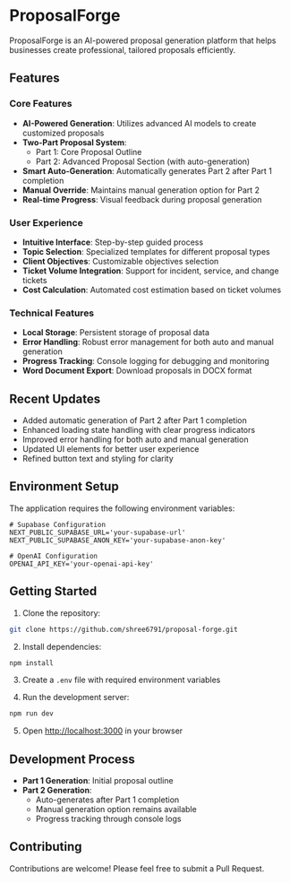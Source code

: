 # ProposalForge

ProposalForge is an AI-powered proposal generation platform that helps businesses create professional, tailored proposals efficiently.

## Features

### Core Features
- **AI-Powered Generation**: Utilizes advanced AI models to create customized proposals
- **Two-Part Proposal System**:
  - Part 1: Core Proposal Outline
  - Part 2: Advanced Proposal Section (with auto-generation)
- **Smart Auto-Generation**: Automatically generates Part 2 after Part 1 completion
- **Manual Override**: Maintains manual generation option for Part 2
- **Real-time Progress**: Visual feedback during proposal generation

### User Experience
- **Intuitive Interface**: Step-by-step guided process
- **Topic Selection**: Specialized templates for different proposal types
- **Client Objectives**: Customizable objectives selection
- **Ticket Volume Integration**: Support for incident, service, and change tickets
- **Cost Calculation**: Automated cost estimation based on ticket volumes

### Technical Features
- **Local Storage**: Persistent storage of proposal data
- **Error Handling**: Robust error management for both auto and manual generation
- **Progress Tracking**: Console logging for debugging and monitoring
- **Word Document Export**: Download proposals in DOCX format

## Recent Updates
- Added automatic generation of Part 2 after Part 1 completion
- Enhanced loading state handling with clear progress indicators
- Improved error handling for both auto and manual generation
- Updated UI elements for better user experience
- Refined button text and styling for clarity

## Environment Setup
The application requires the following environment variables:

```env
# Supabase Configuration
NEXT_PUBLIC_SUPABASE_URL='your-supabase-url'
NEXT_PUBLIC_SUPABASE_ANON_KEY='your-supabase-anon-key'

# OpenAI Configuration
OPENAI_API_KEY='your-openai-api-key'
```

## Getting Started

1. Clone the repository:
```bash
git clone https://github.com/shree6791/proposal-forge.git
```

2. Install dependencies:
```bash
npm install
```

3. Create a `.env` file with required environment variables

4. Run the development server:
```bash
npm run dev
```

5. Open [http://localhost:3000](http://localhost:3000) in your browser

## Development Process
- **Part 1 Generation**: Initial proposal outline
- **Part 2 Generation**: 
  - Auto-generates after Part 1 completion
  - Manual generation option remains available
  - Progress tracking through console logs

## Contributing
Contributions are welcome! Please feel free to submit a Pull Request.